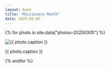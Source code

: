 ```yaml
---
layout: base
title: "Missionary Month"
date: 2025-03-05
---
```


{% for photo in site.data["photos-20250305"] %}
  <div>
    <img src="{{ site.baseurl }}/photos/{{ photo.file }}" alt="{{ photo.caption }}">
    <p>{{ photo.caption }}</p>
  </div>
{% endfor %}
